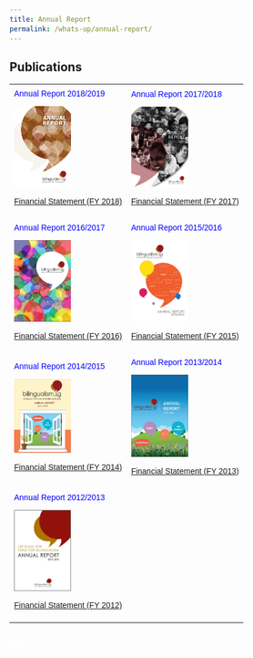 ```yaml
---
title: Annual Report
permalink: /whats-up/annual-report/
---
```

## Publications
<html>
<head>
  <meta name="viewport" content="width=device-width, initial-scale=1.0">
<style>
table {
  font-family: arial, sans-serif;
  border-collapse: collapse;
  width: 100%;
}
td, th {
  text-align: left;
  padding: 8px;
}

.responsive {
  width: 100%;
  height: auto;
}
</style>
</head>
<body>
<table>
 <tr>
    <td>
      <span style="color:blue">Annual Report 2018/2019</span>
  <p><a href="/whats-up/Annual-Report-FY2018.pdf" target="_blank">
    <img border="0" src="/images/Cover-FY2018.jpg" class="responsive" style="width:100px;"></a></p>
   <p><a href="/whats-up/FY2018-FS.pdf" target="_blank">Financial Statement (FY 2018)</a></p>
   </td>
    <td>
      <span style="color:blue">Annual Report 2017/2018</span>
   <p><a href="/whats-up/Annual_Report_FY2017_Final.pdf" target="_blank">
     <img border="0" src="/images/Cover-FY2017.png" class="responsive" style="width:100px;"></a></p>
   <p><a href="/whats-up/FY2017-FS.pdf" target="_blank">Financial Statement (FY 2017)</a></p>
   </td>
 </tr> 
  
  <tr>
    <td>
      <span style="color:blue">Annual Report 2016/2017</span>
  <p><a href="/whats-up/Annual-Report-2016.pdf" target="_blank">
    <img border="0" src="/images/Cover-FY2016.png" class="responsive" style="width:100px;"></a></p>
   <p><a href="/whats-up/FY2016-FS.pdf" target="_blank">Financial Statement (FY 2016)</a></p>
   </td>
    <td>
      <span style="color:blue">Annual Report 2015/2016</span>
   <p><a href="/whats-up/Annual-Report-2015.pdf" target="_blank">
     <img border="0" src="/images/Cover-FY2015.jpg" class="responsive" style="width:100px;"></a></p>
   <p><a href="/whats-up/FY2015-FS.pdf" target="_blank">Financial Statement (FY 2015)</a></p>
   </td>
 </tr> 
 
 <tr>
    <td>
      <span style="color:blue">Annual Report 2014/2015</span>
  <p><a href="/whats-up/Annual_Report_FY2014.pdf" target="_blank">
    <img border="0" src="/images/Cover-FY2014.jpg" class="responsive" style="width:100px; "></a></p>
   <p><a href="/whats-up/FY2014-FS.pdf" target="_blank">Financial Statement (FY 2014)</a></p>
   </td>
    <td>
   <span style="color:blue">Annual Report 2013/2014</span>
   <p><a href="/whats-up/Annual-Report-2013.pdf" target="_blank">
     <img border="0" src="/images/Cover-FY2013.jpg" class="responsive" style="width:100px;"></a></p>
   <p><a href="/whats-up/FY2013-FS.pdf" target="_blank">Financial Statement (FY 2013)</a></p>
   </td>
 </tr> 
 <tr>
    <td>
      <span style="color:blue">Annual Report 2012/2013</span>
  <p><a href="/whats-up/Annual-Report-2012.pdf" target="_blank">
    <img border="0" src="/images/Cover-FY2012.jpg" class="responsive" style="width:100px;"></a></p>
   <p><a href="/whats-up/FY2012-FS.pdf" target="_blank">Financial Statement (FY 2012)</a></p>
   </td>
  <td></td>
  </tr>
</table><br/>
<div class="btntop"><a href="#top" style="text-decoration:none;"><span style="color:white"><b>Top</b></span></a></div>
